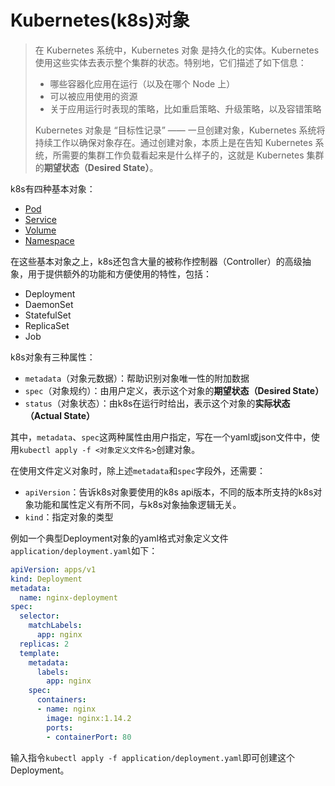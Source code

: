 # Kubernetes(k8s)对象

>在 Kubernetes 系统中，Kubernetes 对象 是持久化的实体。Kubernetes 使用这些实体去表示整个集群的状态。特别地，它们描述了如下信息：
>
>* 哪些容器化应用在运行（以及在哪个 Node 上）
>* 可以被应用使用的资源
>* 关于应用运行时表现的策略，比如重启策略、升级策略，以及容错策略
>
>Kubernetes 对象是 “目标性记录” —— 一旦创建对象，Kubernetes 系统将持续工作以确保对象存在。通过创建对象，本质上是在告知 Kubernetes 系统，所需要的集群工作负载看起来是什么样子的，这就是 Kubernetes 集群的**期望状态（Desired State）**。

k8s有四种基本对象：

* [Pod](./Pod.md)
* [Service](./Service.md)
* [Volume](./Volume.md)
* [Namespace](./Namespace.md)

在这些基本对象之上，k8s还包含大量的被称作控制器（Controller）的高级抽象，用于提供额外的功能和方便使用的特性，包括：

* Deployment
* DaemonSet
* StatefulSet
* ReplicaSet
* Job

k8s对象有三种属性：

* `metadata`（对象元数据）：帮助识别对象唯一性的附加数据
* `spec`（对象规约）：由用户定义，表示这个对象的**期望状态（Desired State）**
* `status`（对象状态）：由k8s在运行时给出，表示这个对象的**实际状态（Actual State）**

其中，`metadata`、`spec`这两种属性由用户指定，写在一个yaml或json文件中，使用`kubectl apply -f <对象定义文件名>`创建对象。

在使用文件定义对象时，除上述`metadata`和`spec`字段外，还需要：

* `apiVersion`：告诉k8s对象要使用的k8s api版本，不同的版本所支持的k8s对象功能和属性定义有所不同，与k8s对象抽象逻辑无关。
* `kind`：指定对象的类型

例如一个典型Deployment对象的yaml格式对象定义文件`application/deployment.yaml`如下：

```yaml
apiVersion: apps/v1
kind: Deployment
metadata:
  name: nginx-deployment
spec:
  selector:
    matchLabels:
      app: nginx
  replicas: 2
  template:
    metadata:
      labels:
        app: nginx
    spec:
      containers:
      - name: nginx
        image: nginx:1.14.2
        ports:
        - containerPort: 80
```

输入指令`kubectl apply -f application/deployment.yaml`即可创建这个Deployment。

